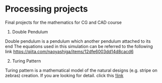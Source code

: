 # Processing projects

Final projects for the mathematics for CG and CAD course

1. Double Pendulum

Double pendulum is a pendulum which another pendulum attached to its end
The equations used in this simulation can be referred to the following link
https://qiita.com/naoyashiga/items/12dfe6003dd14d8cacd6


2. Turing Pattern

Turing pattern is a mathematical model of the natural designs (e.g. stripe on zebras) creation.
If you are looking for detail. click this [!link](https://www.chemistryworld.com/features/turing-patterns/4991.article)